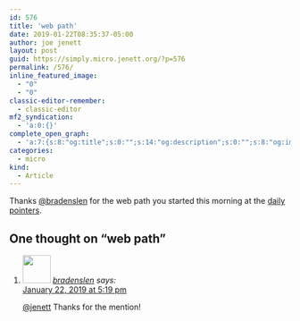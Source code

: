 ```yaml
---
id: 576
title: 'web path'
date: 2019-01-22T08:35:37-05:00
author: joe jenett
layout: post
guid: https://simply.micro.jenett.org/?p=576
permalink: /576/
inline_featured_image:
  - "0"
  - "0"
classic-editor-remember:
  - classic-editor
mf2_syndication:
  - 'a:0:{}'
complete_open_graph:
  - 'a:7:{s:8:"og:title";s:0:"";s:14:"og:description";s:0:"";s:8:"og:image";s:0:"";s:7:"og:type";s:0:"";s:12:"twitter:card";s:7:"summary";s:19:"twitter:description";s:0:"";s:15:"twitter:creator";s:0:"";}'
categories:
  - micro
kind:
  - Article
---
```

Thanks [@bradenslen](https://micro.blog/bradenslen) for the web path you started this morning at the [daily pointers](https://pointers.dailywebthing.com/01-22-19/).

<h2 id="comments-title">One thought on “<span>web path</span>”		</h2>


<ol class="commentlist">
<li class="comment even thread-even depth-1 u-comment h-cite h-entry p-comment" id="li-comment-378">
<article id="comment-378" class="comment " itemprop="comment" itemscope="" itemtype="http://schema.org/Comment">
<footer>
<address class="comment-author p-author author vcard hcard h-card" itemprop="creator" itemscope="" itemtype="http://schema.org/Person">
<img alt="" src="https://micro.blog/bradenslen/avatar.jpg" srcset="https://micro.blog/bradenslen/avatar.jpg 2x" class="avatar avatar-50 photo avatar-default local-avatar u-photo" itemprop="image" loading="lazy" width="50" height="50">				<cite class="fn p-name" itemprop="name"><a href="https://micro.blog/bradenslen" rel="external nofollow ugc" class="u-url url">bradenslen</a></cite> <span class="says">says:</span>					</address>
<!-- .comment-author .vcard -->

<div class="comment-meta commentmetadata">
<a href="https://micro.blog/bradenslen/1983094"><time class="updated published dt-updated dt-published" datetime="2019-01-22T17:19:23-05:00" itemprop="datePublished dateModified dateCreated">
January 22, 2019 at 5:19 pm						</time></a>
</div>
<!-- .comment-meta .commentmetadata -->
</footer>

<div class="comment-content e-content p-summary p-name" itemprop="text name description">
<p><a href="https://micro.blog/jenett" rel="nofollow ugc">@jenett</a> Thanks for the mention!</p></div></article></li></ol>